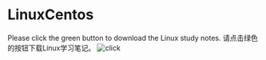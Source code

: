 # LinuxCentos
Please click the green button to download the Linux study notes.
请点击绿色的按钮下载Linux学习笔记。
![click](https://pics-1301774945.cos.ap-chengdu.myqcloud.com/20200407170359.png)
